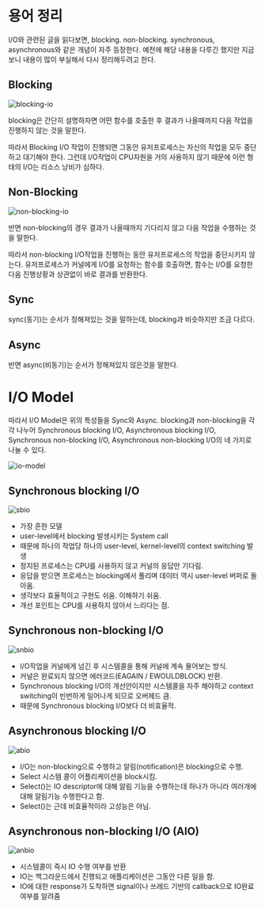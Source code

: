 # 용어 정리

I/O와 관련된 글을 읽다보면, blocking. non-blocking. synchronous, asynchronous와 같은 개념이 자주 등장한다. 예전에 해당 내용을 다루긴 했지만 지금 보니 내용이 많이 부실해서 다시 정리해두려고 한다.

## Blocking

![blocking-io](image/blocking-io.png)

blocking은 간단히 설명하자면 어떤 함수를 호출한 후 결과가 나올때까지 다음 작업을 진행하지 않는 것을 말한다.

따라서 Blocking I/O 작업이 진행되면 그동안 유저프로세스는 자신의 작업을 모두 중단하고 대기해야 한다. 그런데 I/O작업이 CPU자원을 거의 사용하지 않기 때문에 이런 형태의 I/O는 리소스 낭비가 심하다. 

## Non-Blocking

![non-blocking-io](image/non-blocking-io.png)

반면 non-blocking의 경우 결과가 나올때까지 기다리지 않고 다음 작업을 수행하는 것을 말한다.

따라서 non-blocking I/O작업을 진행하는 동안 유저프로세스의 작업을 중단시키지 않는다. 유저프로세스가 커널에게 I/O를 요청하는 함수를 호출하면, 함수는 I/O를 요청한 다음 진행상황과 상관없이 바로 결과를 반환한다.

## Sync

sync(동기)는 순서가 정해져있는 것을 말하는데, blocking과 비슷하지만 조금 다르다.

## Async

반면 async(비동기)는 순서가 정해져있지 않은것을 말한다. 

# I/O Model

따라서 I/O Model은 위의 특성들을 Sync와 Async. blocking과 non-blocking을 각각 나누어 Synchronous blocking I/O, Asynchronous blocking I/O, Synchronous non-blocking I/O, Asynchronous non-blocking I/O의 네 가지로 나눌 수 있다.

![io-model](image/io-model.png)

## Synchronous blocking I/O

![sbio](image/synchronous-blocking-io.png)

* 가장 흔한 모델
* user-level에서 blocking 발생시키는 System call
* 때문에 하나의 작업당 하나의 user-level, kernel-level의 context switching 발생
* 정지된 프로세스는 CPU를 사용하지 않고 커널의 응답만 기다림.
* 응답을 받으면 프로세스는 blocking에서 풀리며 데이터 역시 user-level 버퍼로 돌아옴.
* 생각보다 효율적이고 구현도 쉬움. 이해하기 쉬움.
* 개선 포인트는 CPU를 사용하지 않아서 느리다는 점.

## Synchronous non-blocking I/O

![snbio](image/synchronous-non-blocking-io.png)

* I/O작업을 커널에게 넘긴 후 시스템콜을 통해 커널에 계속 물어보는 방식.
* 커널은 완료되지 않으면 에러코드(EAGAIN / EWOULDBLOCK) 반환. 
* Synchronous blocking I/O의 개선안이지만 시스템콜을 자주 해야하고 context switching이 빈번하게 일어나게 되므로 오버헤드 큼.
* 때문에 Synchronous blocking I/O보다 더 비효율적.

## Asynchronous blocking I/O

![abio](image/asynchronous-blocking-io.png)

* I/O는 non-blocking으로 수행하고 알림(notification)은 blocking으로 수행.
* Select 시스템 콜이 어플리케이션을 block시킴.
* Select()는 IO descriptor에 대해 알림 기능을 수행하는데 하나가 아니라 여러개에 대해 알림기능 수행한다고 함.
* Select()는 근데 비효율적이라 고성능은 아님.

## Asynchronous non-blocking I/O (AIO)

![anbio](image/asynchronous-non-blocking-io.png)

* 시스템콜이 즉시 IO 수행 여부를 반환
* IO는 백그라운드에서 진행되고 애플리케이션은 그동안 다른 일을 함.
* IO에 대한 response가 도착하면 signal이나 쓰레드 기반의 callback으로 IO완료 여부를 알려줌
